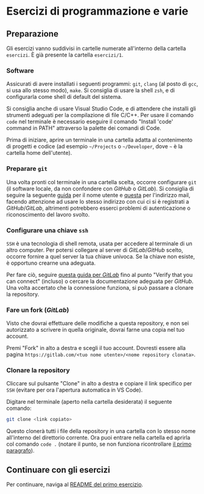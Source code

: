 [gh-git-config-user]: https://docs.github.com/en/github/using-git/setting-your-username-in-git#setting-your-git-username-for-every-repository-on-your-computer

[gh-git-config-email]: https://docs.github.com/en/github/setting-up-and-managing-your-github-user-account/setting-your-commit-email-address#setting-your-email-address-for-every-repository-on-your-computer

[gl-ssh-config]: https://docs.gitlab.com/ee/ssh/#see-if-you-have-an-existing-ssh-key-pair

# Esercizi di programmazione e varie

## Preparazione

Gli esercizi vanno suddivisi in cartelle numerate all'interno della cartella `esercizi`. È già presente la cartella `esercizi/1`.

### Software

Assicurati di avere installati i seguenti programmi: `git`, `clang` (al posto di `gcc`, si usa allo stesso modo), `make`.
Si consiglia di usare la shell `zsh`, e di configurarla come shell di default del sistema.

Si consiglia anche di usare Visual Studio Code, e di attendere che installi gli strumenti adeguati per la compilazione di file C/C++.
Per usare il comando `code` nel terminale è necessario eseguire il comando "Install 'code' command in PATH" attraverso la palette dei comandi di Code.

Prima di iniziare, aprire un terminale in una cartella adatta al contenimento di progetti e codice (ad esempio `~/Projects` o `~/Developer`, dove `~` è la cartella home dell'utente).

### Preparare `git`

Una volta pronti col terminale in una cartella scelta, occorre configurare `git` (il software locale, da non confondere con *GitHub* o *GitLab*). Si consiglia di seguire la seguente [guida](gh-git-config-user) per il nome utente e [questa](gh-git-config-email) per l'indirizzo mail, facendo attenzione ad usare lo stesso indirizzo con cui ci si è registrati a *GitHub*/*GitLab*, altrimenti potrebbero esserci problemi di autenticazione o riconoscimento del lavoro svolto.

### Configurare una chiave `ssh`

`SSH` è una tecnologia di shell remota, usata per accedere al terminale di un altro computer. Per potersi collegare al server di *GitLab*/*GitHub* scelto, occorre fornire a quel server la tua chiave univoca. Se la chiave non esiste, è opportuno crearne una adeguata.

Per fare ciò, seguire [questa guida per *GitLab*](gl-ssh-config) fino al punto "Verify that you can connect" (incluso) o cercare la documentazione adeguata per *GitHub*. Una volta accertato che la connessione funziona, si può passare a clonare la repository.

### Fare un fork (*GitLab*)

Visto che dovrai effettuare delle modifiche a questa repository, e non sei autorizzato a scrivere in quella originale, dovrai farne una copia nel tuo account.

Premi "Fork" in alto a destra e scegli il tuo account. Dovresti essere alla pagina `https://gitlab.com/<tuo nome utente>/<nome repository clonata>`.

### Clonare la repository

Cliccare sul pulsante "Clone" in alto a destra e copiare il link specifico per `SSH` (evitare per ora l'apertura automatica in VS Code).

Digitare nel terminale (aperto nella cartella desiderata) il seguente comando:

```zsh
git clone <link copiato>
```

Questo clonerà tutti i file della repository in una cartella con lo stesso nome all'interno del direttorio corrente. Ora puoi entrare nella cartella ed aprirla col comando `code .` (notare il punto, se non funziona ricontrollare [il primo paragrafo](#software)).

## Continuare con gli esercizi

Per continuare, naviga al [README del primo esercizio](esercizi/1/README.md).
